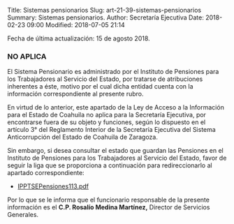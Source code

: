 Title: Sistemas pensionarios
Slug: art-21-39-sistemas-pensionarios
Summary: Sistemas pensionarios.
Author: Secretaría Ejecutiva
Date: 2018-02-23 09:00
Modified: 2018-07-05 21:14


Fecha de última actualización: 15 de agosto 2018.

### NO APLICA

El Sistema Pensionario es administrado por el Instituto de Pensiones
para los Trabajadores al Servicio del Estado, por tratarse de
atribuciones inherentes a éste, motivo por el cual dicha entidad cuenta
con la información correspondiente al presente rubro.

En virtud de lo anterior, este apartado de la Ley de Acceso a la
Información para el Estado de Coahuila no aplica para la Secretaría
Ejecutiva, por encontrarse fuera de su objeto y funciones, según lo
dispuesto en el artículo 3° del Reglamento Interior de la Secretaría
Ejecutiva del Sistema Anticorrupción del Estado de Coahuila de
Zaragoza.

Sin embargo, si desea consultar el estado que guardan las Pensiones en
el Instituto de Pensiones para los Trabajadores al Servicio del Estado,
favor de seguir la liga que se proporciona a continuación para
redireccionarlo al apartado correspondiente:

* [IPPTSEPensiones113.pdf](http://www.coahuilatransparente.gob.mx/BD/EstadoqueGuardanlasPensiones/IPPTSEPensiones113.pdf)

Por lo que se le informa que el funcionario responsable de la presente
información es el **C.P. Rosalío Medina Martínez,** Director de
Servicios Generales.
